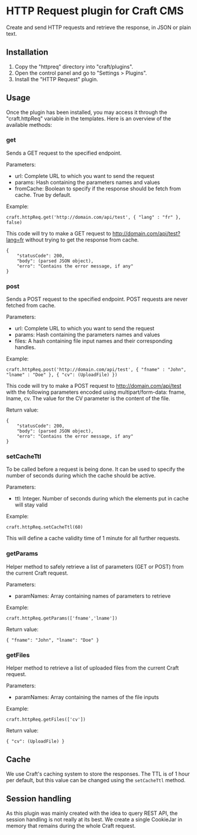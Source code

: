 # HTTP Request plugin for Craft CMS

Create and send HTTP requests and retrieve the response, in JSON or plain text.

## Installation

1. Copy the "httpreq" directory into "craft/plugins".
2. Open the control panel and go to "Settings > Plugins".
3. Install the "HTTP Request" plugin.

## Usage

Once the plugin has been installed, you may access it through the "craft.httpReq" variable in the templates.
Here is an overview of the available methods:

### get

Sends a GET request to the specified endpoint.

Parameters:

- url: Complete URL to which you want to send the request
- params: Hash containing the parameters names and values
- fromCache: Boolean to specify if the response should be fetch from cache. True by default.

Example:

	craft.httpReq.get('http://domain.com/api/test', { "lang" : "fr" }, false)

This code will try to make a GET request to http://domain.com/api/test?lang=fr without trying to get the response from cache.

	{
		"statusCode": 200,
		"body": (parsed JSON object),
		"erro": "Contains the error message, if any"
	}

### post

Sends a POST request to the specified endpoint.
POST requests are never fetched from cache.

Parameters:

- url: Complete URL to which you want to send the request
- params: Hash containing the parameters names and values
- files: A hash containing file input names and their corresponding handles.

Example:

	craft.httpReq.post('http://domain.com/api/test', { "fname" : "John", "lname" : "Doe" }, { "cv": (UploadFile) })

This code will try to make a POST request to http://domain.com/api/test with the following parameters encoded using multipart/form-data: fname, lname, cv. The value for the CV parameter is the content of the file.

Return value:

	{
		"statusCode": 200,
		"body": (parsed JSON object),
		"erro": "Contains the error message, if any"
	}

### setCacheTtl

To be called before a request is being done. It can be used to specify the number of seconds during which the cache should be active.

Parameters:

- ttl: Integer. Number of seconds during which the elements put in cache will stay valid

Example:

	craft.httpReq.setCacheTtl(60)

This will define a cache validity time of 1 minute for all further requests.

### getParams

Helper method to safely retrieve a list of parameters (GET or POST) from the current Craft request.

Parameters:

- paramNames: Array containing names of parameters to retrieve

Example:

	craft.httpReq.getParams(['fname','lname'])

Return value:

	{ "fname": "John", "lname": "Doe" }

### getFiles

Helper method to retrieve a list of uploaded files from the current Craft request.

Parameters:

- paramNames: Array containing the names of the file inputs

Example:

	craft.httpReq.getFiles(['cv'])

Return value:

	{ "cv": (UploadFile) }

## Cache

We use Craft's caching system to store the responses. The TTL is of 1 hour per default, but this value can be changed using the `setCacheTtl` method.

## Session handling

As this plugin was mainly created with the idea to query REST API, the session handling is not really at its best.
We create a single CookieJar in memory that remains during the whole Craft request.